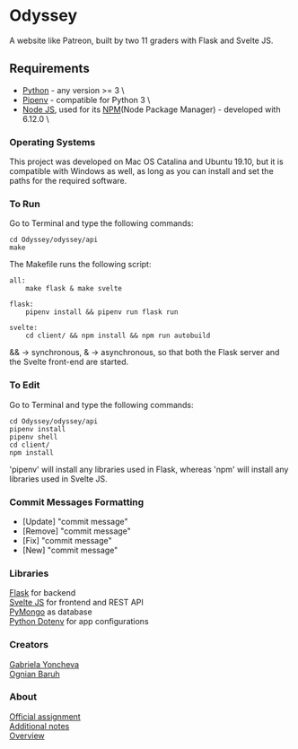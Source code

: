 # Odyssey
A website like Patreon, built by two 11 graders with Flask and Svelte JS.

## Requirements
 - [Python](https://www.python.org/) - any version >= 3 \
 - [Pipenv](https://pipenv-fork.readthedocs.io/en/latest/) - compatible for Python 3 \
 - [Node JS](https://nodejs.org/en/), used for its [NPM](https://www.npmjs.com/)(Node Package Manager) - developed with 6.12.0 \

### Operating Systems
This project was developed on Mac OS Catalina and Ubuntu 19.10, but it is compatible with Windows as well, as long as you can install and set the paths for the required software.

### To Run
Go to Terminal and type the following commands: 
```
cd Odyssey/odyssey/api
make
```

The Makefile runs the following script:
```
all:
	make flask & make svelte

flask:
	pipenv install && pipenv run flask run

svelte:
	cd client/ && npm install && npm run autobuild
```
&& -> synchronous,
& -> asynchronous, so that both the Flask server and the Svelte front-end are started.

### To Edit
Go to Terminal and type the following commands: 
```
cd Odyssey/odyssey/api
pipenv install
pipenv shell
cd client/
npm install
```
'pipenv' will install any libraries used in Flask, whereas 'npm' will install any libraries used in Svelte JS.

### Commit Messages Formatting
 - [Update] "commit message"
 - [Remove] "commit message"
 - [Fix] "commit message"
 - [New] "commit message"

### Libraries
[Flask](https://flask.palletsprojects.com/en/1.1.x/) for backend \
[Svelte JS](https://svelte.dev/) for frontend and REST API \
[PyMongo](https://api.mongodb.com/python/current/tutorial.html) as database \
[Python Dotenv](https://pypi.org/project/python-dotenv/) for app configurations

### Creators
[Gabriela Yoncheva](https://github.com/GabrielaY) \
[Ognian Baruh](https://github.com/ogi02)

### About
[Official assignment](https://docs.google.com/document/d/1fe4PTeQvuJQCtzLAepiWgYKQRrgO0HffOD3cP5iOwkI/edit?usp=sharing) \
[Additional notes](https://docs.google.com/document/d/1MGU3UjkklhmtIZYOXibMGOLQSNI5sJdpi29l_KBRsfU/edit) \
[Overview](https://docs.google.com/spreadsheets/d/19rgsBmh61TQRARmx8KPktfGFi1IK6kYtLRE6ENJNaMM/edit#gid=0)
